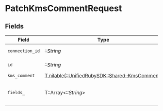 # PatchKmsCommentRequest


## Fields

| Field                                                                                | Type                                                                                 | Required                                                                             | Description                                                                          |
| ------------------------------------------------------------------------------------ | ------------------------------------------------------------------------------------ | ------------------------------------------------------------------------------------ | ------------------------------------------------------------------------------------ |
| `connection_id`                                                                      | *::String*                                                                           | :heavy_check_mark:                                                                   | ID of the connection                                                                 |
| `id`                                                                                 | *::String*                                                                           | :heavy_check_mark:                                                                   | ID of the Comment                                                                    |
| `kms_comment`                                                                        | [T.nilable(::UnifiedRubySDK::Shared::KmsComment)](../../models/shared/kmscomment.md) | :heavy_minus_sign:                                                                   | N/A                                                                                  |
| `fields_`                                                                            | T::Array<*::String*>                                                                 | :heavy_minus_sign:                                                                   | Comma-delimited fields to return                                                     |